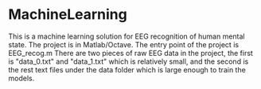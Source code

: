 # MachineLearning
This is a machine learning solution for EEG recognition of human mental state.
The project is in Matlab/Octave.
The entry point of the project is EEG_recog.m
There are two pieces of raw EEG data in the project, the first is "data_0.txt" and "data_1.txt" which is relatively small, and the second is the rest text files under the data folder which is large enough to train the models.
